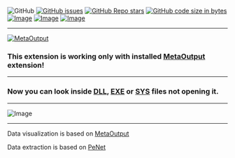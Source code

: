 ![GitHub](https://img.shields.io/github/license/viacheslav-lozinskyi/Preview-DLL)
[![GitHub issues](https://img.shields.io/github/issues/viacheslav-lozinskyi/Preview-DLL)](https://github.com/viacheslav-lozinskyi/Preview-DLL/issues)
[![GitHub Repo stars](https://img.shields.io/github/stars/viacheslav-lozinskyi/Preview-DLL)](https://github.com/viacheslav-lozinskyi/Preview-DLL/stargazers)
[![GitHub code size in bytes](https://img.shields.io/github/languages/code-size/viacheslav-lozinskyi/Preview-DLL)](https://github.com/viacheslav-lozinskyi/Preview-DLL)
[![Image](https://img.shields.io/badge/VS-2022-blueviolet)](https://marketplace.visualstudio.com/items?itemName=ViacheslavLozinskyi.MetaOutput-2022)
[![Image](https://img.shields.io/badge/VS-2019-blueviolet)](https://marketplace.visualstudio.com/items?itemName=ViacheslavLozinskyi.MetaOutput-2019)
[![Image](https://img.shields.io/badge/VS-2017-blueviolet)](https://marketplace.visualstudio.com/items?itemName=ViacheslavLozinskyi.MetaOutput-2019)

---

[![MetaOutput](https://www.metaoutput.net/_functions/watch?utm_source=github.com&utm_medium=referral&utm_campaign=view-on-github&utm_content=Preview-DLL&source=GITHUB&size=128x128&project=Preview-DLL&url=https://github.com/viacheslav-lozinskyi/Preview-DLL)](https://www.metaoutput.net/)

### This extension is working only with installed [MetaOutput](https://www.metaoutput.net/) extension!

---

### Now you can look inside [DLL](https://en.wikipedia.org/wiki/Dynamic-link_library), [EXE](https://en.wikipedia.org/wiki/.exe) or [SYS](https://en.wikipedia.org/wiki/.sys) files not opening it.

---

![Image](https://viacheslav-lozinskyi.github.io/Preview-DLL/resource/video/Presentation1.gif)

---

Data visualization is based on [MetaOutput](https://www.metaoutput.net/)

Data extraction is based on [PeNet](http://secana.github.io/PeNet/index.html)
